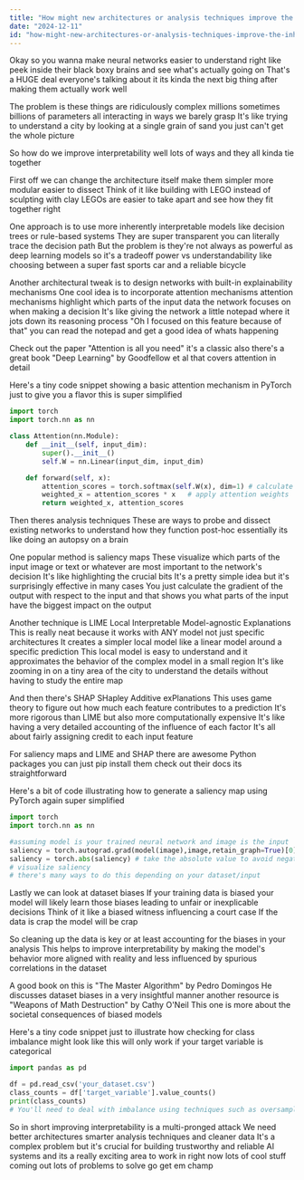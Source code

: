 ```yaml
---
title: "How might new architectures or analysis techniques improve the inherent interpretability of neural networks?"
date: "2024-12-11"
id: "how-might-new-architectures-or-analysis-techniques-improve-the-inherent-interpretability-of-neural-networks"
---
```


Okay so you wanna make neural networks easier to understand right  like peek inside their black boxy brains and see what's actually going on  That's a HUGE deal  everyone's talking about it  its kinda the next big thing after making them actually work well

The problem is  these things are ridiculously complex  millions sometimes billions of parameters all interacting in ways we barely grasp  It's like trying to understand a city by looking at a single grain of sand  you just can't get the whole picture

So how do we improve interpretability  well  lots of ways  and they all kinda tie together

First off  we can change the architecture itself  make them simpler  more modular  easier to dissect  Think of it like building with LEGO instead of sculpting with clay  LEGOs are easier to take apart and see how they fit together  right

One approach is to use more inherently interpretable models like decision trees  or rule-based systems  They are super transparent  you can literally trace the decision path  But the problem is  they're not always as powerful as deep learning models  so it's a tradeoff  power vs understandability  like choosing between a super fast sports car and a reliable bicycle

Another architectural tweak is to design networks with built-in explainability mechanisms  One cool idea is to incorporate attention mechanisms  attention mechanisms highlight which parts of the input data the network focuses on when making a decision  It's like giving the network a little notepad where it jots down its reasoning process  "Oh I focused on this feature because of that"  you can read the notepad and get a good idea of whats happening

Check out the paper "Attention is all you need"  it's a classic  also there's a great book "Deep Learning" by Goodfellow et al  that covers attention in detail


Here's a tiny code snippet showing a basic attention mechanism in PyTorch  just to give you a flavor  this is super simplified


```python
import torch
import torch.nn as nn

class Attention(nn.Module):
    def __init__(self, input_dim):
        super().__init__()
        self.W = nn.Linear(input_dim, input_dim)

    def forward(self, x):
        attention_scores = torch.softmax(self.W(x), dim=1) # calculate attention weights
        weighted_x = attention_scores * x   # apply attention weights
        return weighted_x, attention_scores
```

Then theres analysis techniques  These are ways to probe and dissect existing networks  to understand how they function  post-hoc essentially  its like doing an autopsy on a brain


One popular method is saliency maps  These visualize which parts of the input image  or text  or whatever are most important to the network's decision  It's like highlighting the crucial bits  It's a pretty simple idea  but it's surprisingly effective in many cases  You just calculate the gradient of the output with respect to the input  and that shows you what parts of the input have the biggest impact on the output


Another technique is LIME  Local Interpretable Model-agnostic Explanations  This is really neat because it works with ANY model not just specific architectures  It creates a simpler local model  like a linear model  around a specific prediction  This local model is easy to understand  and it approximates the behavior of the complex model in a small region  It's like zooming in on a tiny area of the city to understand the details  without having to study the entire map


And then there's SHAP  SHapley Additive exPlanations  This uses game theory  to figure out how much each feature contributes to a prediction  It's more rigorous than LIME but also more computationally expensive  It's like having a very detailed accounting of the influence of each factor  It's all about fairly assigning credit to each input feature


For saliency maps and LIME and SHAP there are awesome Python packages  you can just pip install them  check out their docs  its straightforward


Here's a bit of code  illustrating how to generate a saliency map using PyTorch  again super simplified


```python
import torch
import torch.nn as nn

#assuming model is your trained neural network and image is the input
saliency = torch.autograd.grad(model(image),image,retain_graph=True)[0]
saliency = torch.abs(saliency) # take the absolute value to avoid negative signs
# visualize saliency 
# there's many ways to do this depending on your dataset/input
```

Lastly  we can look at dataset biases  If your training data is biased  your model will likely learn those biases  leading to unfair or inexplicable decisions  Think of it like a biased witness influencing a court case  If the data is crap the model will be crap


So cleaning up the data is key  or at least accounting for the biases in your analysis  This helps to improve interpretability by making the model's behavior more aligned with reality  and less influenced by spurious correlations in the dataset


A good book on this is "The Master Algorithm" by Pedro Domingos   He discusses dataset biases in a very insightful manner   another resource is "Weapons of Math Destruction" by Cathy O'Neil  This one is more about the societal consequences of biased models


Here's a tiny code snippet just to illustrate how checking for class imbalance might look like  this will only work if your target variable is categorical


```python
import pandas as pd

df = pd.read_csv('your_dataset.csv')
class_counts = df['target_variable'].value_counts()
print(class_counts)
# You'll need to deal with imbalance using techniques such as oversampling or undersampling if you find significant imbalances
```


So in short  improving interpretability is a multi-pronged attack  We need better architectures  smarter analysis techniques  and cleaner data  It's a complex problem  but it's crucial for building trustworthy and reliable AI systems  and its a really exciting area to work in right now  lots of cool stuff coming out  lots of problems to solve  go get em champ
